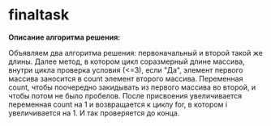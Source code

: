 # finaltask
**Описание алгоритма решения:**

Объявляем два алгоритма решения: первоначальный и второй такой же длины. Далее метод, в котором цикл соразмерный длине массива, внутри цикла проверка условия (<=3), если "Да", элемент первого массива заносится в count элемент второго массива. Переменная count, чтобы поочередно закидывать из первого массива во второй, и чтобы потом не было пробелов. После присвоения увеличивается переменная count на 1 и возвращается к циклу for, в котором i увеличивается на 1. И так проверяется до конца.